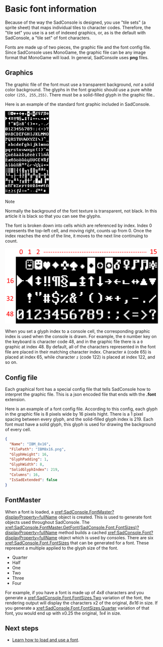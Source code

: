# Basic font information

Because of the way the SadConsole is designed, you use "tile sets" (a sprite sheet) that maps individual tiles to character codes. Therefore, the "tile set" you use is a set of indexed graphics, or, as is the default with SadConsole, a "tile set" of font characters.

Fonts are made up of two pieces, the graphic file and the font config file. Since SadConsole uses MonoGame, the graphic file can be any image format that MonoGame will load. In general, SadConsole uses **png** files.

## Graphics

The graphic file of the font must use a transparent background, *not* a solid color background. The glyphs in the font graphic should use a pure white color `(255, 255,255)`. There must be a solid-filled glyph in the graphic file..

Here is an example of the standard font graphic included in SadConsole.

![font sample](../images/basic-font-information/font-sample.png)

>[!NOTE]
>Normally the background of the font texture is transparent, not black. In this article it is black so that you can see the glyphs.

The font is broken down into cells which are referenced by index. Index 0 represents the top-left cell, and moving right, counts up from 0. Once the index reaches the end of the line, it moves to the next line continuing to count.

![font indexing](../images/basic-font-information/how-font-works.png)

When you set a glyph index to a console cell, the corresponding graphic index is used when the console is drawn. For example, the `0` number key on the keyboard is character code 48, and in the graphic file there is a `0` graphic at index 48. By default, all of the characters represented in the font file are placed in their matching character index. Character `A` (code 65) is placed at index 65, while character `z` (code 122) is placed at index 122, and so on.

## Config file

Each graphical font has a special config file that tells SadConsole how to interpret the graphic file. This is a json encoded file that ends with the **.font** extension.

Here is an example of a font config file. According to this config, each glyph in the graphic file is 8 pixels wide by 16 pixels hight. There is a 1 pixel spacing between every glyph, and the solid-filled glyph index is 219. Each font must have a solid glyph, this glyph is used for drawing the background of every cell.

```json
{
  "Name": "IBM_8x16",
  "FilePath": "IBM8x16.png",
  "GlyphHeight": 16,
  "GlyphPadding": 1,
  "GlyphWidth": 8,
  "SolidGlyphIndex": 219,
  "Columns": 16,
  "IsSadExtended": false
}
```

## FontMaster

When a font is loaded, a <xref:SadConsole.FontMaster?displayProperty=fullName> object is created. This is used to generate font objects used throughout SadConsole. The <xref:SadConsole.FontMaster.GetFont(SadConsole.Font.FontSizes)?displayProperty=fullName> method builds a cached <xref:SadConsole.Font?displayProperty=fullName> object which is used by consoles. There are six <xref:SadConsole.Font.FontSizes> that can be generated for a font. These represent a multiple applied to the glyph size of the font.

- Quarter
- Half
- One
- Two
- Three
- Four

For example, if you have a font is made up of *4x8* characters and you generate a <xref:SadConsole.Font.FontSizes.Two> variation of the font, the rendering output will display the characters x2 of the original, *8x16* in size. If you generate a <xref:SadConsole.Font.FontSizes.Quarter> variation of that font, you would end up with x0.25 the original, *1x4* in size.

## Next steps

* [Learn how to load and use a font](how-to-load-a-font.md).